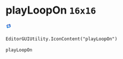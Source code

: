 # playLoopOn `16x16`
<img src="/img/playLoopOn.png" width=16 height=16>

``` CSharp
EditorGUIUtility.IconContent("playLoopOn")
```
```
playLoopOn
```

